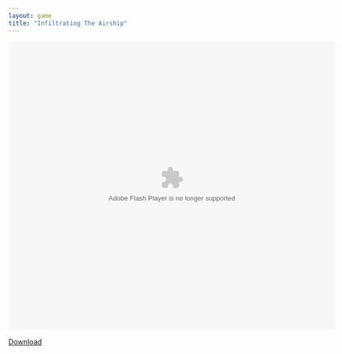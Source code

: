 ```yaml
---
layout: game
title: "Infiltrating The Airship"
---
```


<object width="100" height="100">
    <embed src="infiltratingtheairshipgame.swf" flashvars="" base="" quality="high" allowscriptaccess="always" allowfullscreen="true" bgcolor="" wmode="window" width="650" height="575" type="application/x-shockwave-flash" pluginspage="http://www.macromedia.com/go/getflashplayer">
</object>

<br>

<a href="infiltratingtheairshipgame.swf" download class="btn btn-secondary">Download</a>